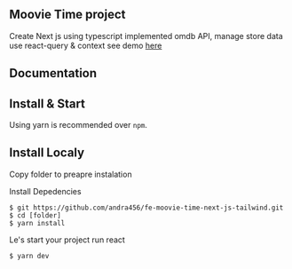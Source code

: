 
## Moovie Time project

Create Next js using typescript implemented omdb API, manage store data use react-query & context
see demo [here](https://fe-moovie-time-next-js-tailwind.vercel.app/)


## Documentation

## Install & Start

Using yarn is recommended over `npm`.

## Install Localy
Copy folder to preapre instalation

Install Depedencies

```shell
$ git https://github.com/andra456/fe-moovie-time-next-js-tailwind.git
$ cd [folder]
$ yarn install

```

Le's start your project
run react
```shell
$ yarn dev
```
